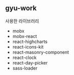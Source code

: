 ## gyu-work

사용한 라이브러리

- mobx
- mobx-react
- react-highcharts
- react-icons-kit
- react-masonry-component
- react-clock
- react-day-picker
- sass-loader
